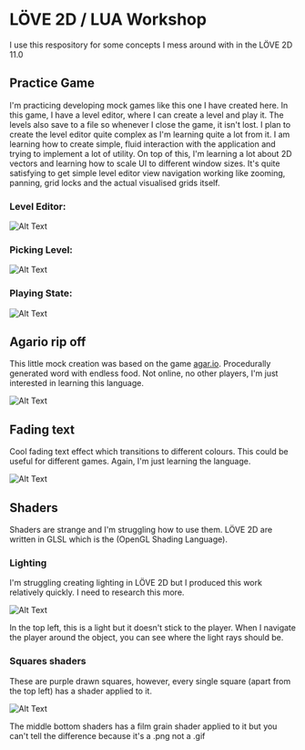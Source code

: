 # LÖVE 2D / LUA Workshop

I use this respository for some concepts I mess around with in the LÖVE 2D 11.0

## Practice Game
I'm practicing developing mock games like this one I have created here. In this game, I have a level editor, where I can create a level and play it. The levels also save to a file so whenever I close the game, it isn't lost. I plan to create the level editor quite complex as I'm learning quite a lot from it. I am learning how to create simple, fluid interaction with the application and trying to implement a lot of utility. On top of this, I'm learning a lot about 2D vectors and learning how to scale UI to different window sizes. It's quite satisfying to get simple level editor view navigation working like zooming, panning, grid locks and the actual visualised grids itself.
### Level Editor:
![Alt Text](https://media.giphy.com/media/5nvUszACUc4SVw4dMT/giphy.gif)

### Picking Level:
![Alt Text](https://media.giphy.com/media/55kujmAtxV1H08io1y/giphy.gif)

### Playing State:
![Alt Text](https://media.giphy.com/media/euCvFMpcEvAq3Bys7x/giphy.gif)

## Agario rip off
This little mock creation was based on the game [agar.io](http://agar.io/). Procedurally generated word with endless food. Not online, no other players, I'm just interested in learning this language.

![Alt Text](https://media.giphy.com/media/QLRHAHDiy9634sCYiH/giphy.gif)

## Fading text
Cool fading text effect which transitions to different colours. This could be useful for different games. Again, I'm just learning the language.

![Alt Text](https://media.giphy.com/media/3kxa2lBohzEZ1WTgYi/giphy.gif)

## Shaders
Shaders are strange and I'm struggling how to use them. LÖVE 2D are written in GLSL which is the (OpenGL Shading Language).

### Lighting
I'm struggling creating lighting in LÖVE 2D but I produced this work relatively quickly. I need to research this more.

![Alt Text](https://media.giphy.com/media/8YvGIi2JlpiWXISg70/giphy.gif)

In the top left, this is a light but it doesn't stick to the player. When I navigate the player around the object, you can see where the light rays should be.

### Squares shaders
These are purple drawn squares, however, every single square (apart from the top left) has a shader applied to it. 

![Alt Text](https://i.gyazo.com/a4ec582719272d3ea388eb04a63fbbf6.png)

The middle bottom shaders has a film grain shader applied to it but you can't tell the difference because it's a .png not a .gif